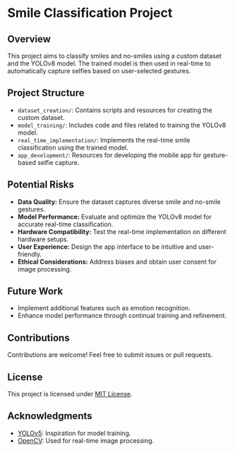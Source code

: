 # Smile Classification Project

## Overview
This project aims to classify smiles and no-smiles using a custom dataset and the YOLOv8 model. The trained model is then used in real-time to automatically capture selfies based on user-selected gestures. 

## Project Structure
- `dataset_creation/`: Contains scripts and resources for creating the custom dataset.
- `model_training/`: Includes code and files related to training the YOLOv8 model.
- `real_time_implementation/`: Implements the real-time smile classification using the trained model.
- `app_development/`: Resources for developing the mobile app for gesture-based selfie capture.

## Potential Risks
- **Data Quality:** Ensure the dataset captures diverse smile and no-smile gestures.
- **Model Performance:** Evaluate and optimize the YOLOv8 model for accurate real-time classification.
- **Hardware Compatibility:** Test the real-time implementation on different hardware setups.
- **User Experience:** Design the app interface to be intuitive and user-friendly.
- **Ethical Considerations:** Address biases and obtain user consent for image processing.

## Future Work
- Implement additional features such as emotion recognition.
- Enhance model performance through continual training and refinement.

## Contributions
Contributions are welcome! Feel free to submit issues or pull requests.

## License
This project is licensed under [MIT License](LICENSE).

## Acknowledgments
- [YOLOv5](https://github.com/ultralytics/yolov5): Inspiration for model training.
- [OpenCV](https://opencv.org/): Used for real-time image processing.


